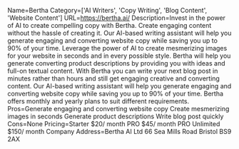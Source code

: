 Name=Bertha
Category=['AI Writers', 'Copy Writing', 'Blog Content', 'Website Content']
URL=https://bertha.ai/
Description=Invest in the power of AI to create compelling copy with Bertha. Create engaging content without the hassle of creating it. Our AI-based writing assistant will help you generate engaging and converting website copy while saving you up to 90% of your time. Leverage the power of AI to create mesmerizing images for your website in seconds and in every possible style. Bertha will help you generate converting product descriptions by providing you with ideas and full-on textual content. With Bertha you can write your next blog post in minutes rather than hours and still get engaging creative and converting content. Our AI-based writing assistant will help you generate engaging and converting website copy while saving you up to 90% of your time. Bertha offers monthly and yearly plans to suit different requirements.
Pros=Generate engaging and converting website copy Create mesmerizing images in seconds Generate product descriptions Write blog post quickly
Cons=None
Pricing=Starter $20/ month PRO $45/ month PRO Unlimited $150/ month
Company Address=Bertha AI Ltd 66 Sea Mills Road Bristol BS9 2AX

